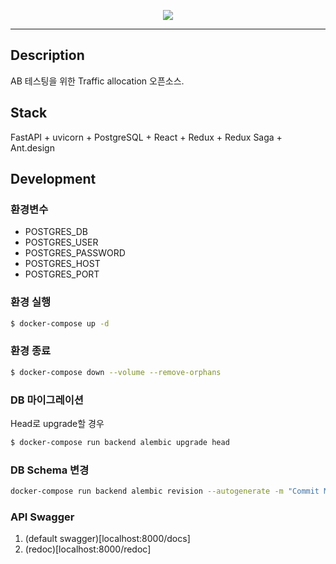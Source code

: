 <p align="center">
    <img src="abing-logo.png">
</p>

---

## Description

AB 테스팅을 위한 Traffic allocation 오픈소스. 

## Stack

FastAPI + uvicorn + PostgreSQL + React + Redux + Redux Saga + Ant.design

## Development

### 환경변수
- POSTGRES_DB
- POSTGRES_USER
- POSTGRES_PASSWORD
- POSTGRES_HOST
- POSTGRES_PORT

### 환경 실행
```sh
$ docker-compose up -d
```

### 환경 종료
```sh
$ docker-compose down --volume --remove-orphans
```

### DB 마이그레이션

Head로 upgrade할 경우

```sh
$ docker-compose run backend alembic upgrade head
```

### DB Schema 변경

```sh
docker-compose run backend alembic revision --autogenerate -m "Commit Message"
```

### API Swagger

1. (default swagger)[localhost:8000/docs]
2. (redoc)[localhost:8000/redoc]
